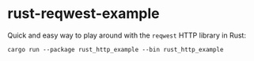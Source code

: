 # rust-reqwest-example

Quick and easy way to play around with the `reqwest` HTTP library in Rust:

```
cargo run --package rust_http_example --bin rust_http_example
```
